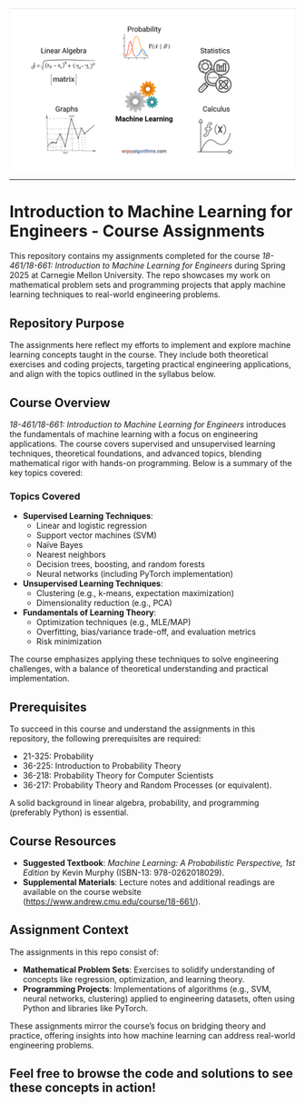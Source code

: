 <!-- ![alt text](image.png) -->

<div align="center">
  <img src="image.png" alt="alt text">
</div>

---

# Introduction to Machine Learning for Engineers - Course Assignments

This repository contains my assignments completed for the course *18-461/18-661: Introduction to Machine Learning for Engineers* during Spring 2025 at Carnegie Mellon University. The repo showcases my work on mathematical problem sets and programming projects that apply machine learning techniques to real-world engineering problems.

## Repository Purpose

The assignments here reflect my efforts to implement and explore machine learning concepts taught in the course. They include both theoretical exercises and coding projects, targeting practical engineering applications, and align with the topics outlined in the syllabus below.

## Course Overview

*18-461/18-661: Introduction to Machine Learning for Engineers* introduces the fundamentals of machine learning with a focus on engineering applications. The course covers supervised and unsupervised learning techniques, theoretical foundations, and advanced topics, blending mathematical rigor with hands-on programming. Below is a summary of the key topics covered:

### Topics Covered
- **Supervised Learning Techniques**:
  - Linear and logistic regression
  - Support vector machines (SVM)
  - Naïve Bayes
  - Nearest neighbors
  - Decision trees, boosting, and random forests
  - Neural networks (including PyTorch implementation)
- **Unsupervised Learning Techniques**:
  - Clustering (e.g., k-means, expectation maximization)
  - Dimensionality reduction (e.g., PCA)
- **Fundamentals of Learning Theory**:
  - Optimization techniques (e.g., MLE/MAP)
  - Overfitting, bias/variance trade-off, and evaluation metrics
  - Risk minimization

The course emphasizes applying these techniques to solve engineering challenges, with a balance of theoretical understanding and practical implementation.

## Prerequisites

To succeed in this course and understand the assignments in this repository, the following prerequisites are required:
  - 21-325: Probability
  - 36-225: Introduction to Probability Theory
  - 36-218: Probability Theory for Computer Scientists
  - 36-217: Probability Theory and Random Processes (or equivalent).

A solid background in linear algebra, probability, and programming (preferably Python) is essential.

## Course Resources

- **Suggested Textbook**: *Machine Learning: A Probabilistic Perspective, 1st Edition* by Kevin Murphy (ISBN-13: 978-0262018029).
- **Supplemental Materials**: Lecture notes and additional readings are available on the course website (https://www.andrew.cmu.edu/course/18-661/).

## Assignment Context

The assignments in this repo consist of:
- **Mathematical Problem Sets**: Exercises to solidify understanding of concepts like regression, optimization, and learning theory.
- **Programming Projects**: Implementations of algorithms (e.g., SVM, neural networks, clustering) applied to engineering datasets, often using Python and libraries like PyTorch.

These assignments mirror the course’s focus on bridging theory and practice, offering insights into how machine learning can address real-world engineering problems.

Feel free to browse the code and solutions to see these concepts in action!
---